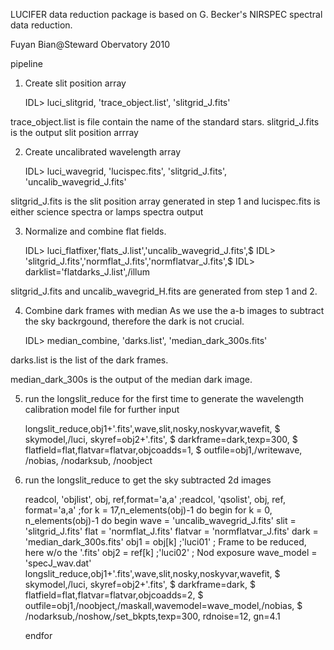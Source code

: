 LUCIFER data reduction package is based on
G. Becker's NIRSPEC spectral data reduction.

Fuyan Bian@Steward Obervatory 2010

pipeline

1. Create slit position array

    IDL> luci_slitgrid, 'trace_object.list', 'slitgrid_J.fits'

trace_object.list is file contain the name of the standard stars.
slitgrid_J.fits is the output slit position arrray


2. Create uncalibrated wavelength array

    IDL> luci_wavegrid,  'lucispec.fits', 'slitgrid_J.fits', 'uncalib_wavegrid_J.fits'

slitgrid_J.fits is the slit position array generated in step 1
and lucispec.fits is either science spectra or lamps spectra
output 

3. Normalize and combine flat fields.

    IDL> luci_flatfixer,'flats_J.list','uncalib_wavegrid_J.fits',$
    IDL>    'slitgrid_J.fits','normflat_J.fits','normflatvar_J.fits',$
    IDL>    darklist='flatdarks_J.list',/illum

slitgrid_J.fits and uncalib_wavegrid_H.fits are generated from step 1 and 2.




4. Combine dark frames with median
As we use the a-b images to subtract the sky backrgound, 
therefore the dark is not crucial.

    IDL> median_combine, 'darks.list', 'median_dark_300s.fits'

darks.list is the list of the dark frames.

median_dark_300s is the output of the median dark image.


5. run the longslit_reduce for the first time to generate
the wavelength calibration model file for further input


    longslit_reduce,obj1+'.fits',wave,slit,nosky,noskyvar,wavefit, $
      skymodel,/luci, skyref=obj2+'.fits', $
      darkframe=dark,texp=300, $
      flatfield=flat,flatvar=flatvar,objcoadds=1, $
      outfile=obj1,/writewave, /nobias, /nodarksub, /noobject


6. run the longslit_reduce to get the sky subtracted 2d images

     readcol, 'objlist', obj, ref,format='a,a'
     ;readcol, 'qsolist', obj, ref, format='a,a'
     ;for k = 17,n_elements(obj)-1 do begin
     for k = 0, n_elements(obj)-1 do begin
        wave    = 'uncalib_wavegrid_J.fits'
        slit    = 'slitgrid_J.fits'
        flat    = 'normflat_J.fits'
        flatvar = 'normflatvar_J.fits'
        dark    = 'median_dark_300s.fits'
        obj1    =  obj[k] ;'luci01'     ; Frame to be reduced, here w/o the '.fits'
        obj2    =  ref[k] ;'luci02'     ; Nod exposure
        wave_model = 'specJ_wav.dat'
        longslit_reduce,obj1+'.fits',wave,slit,nosky,noskyvar,wavefit, $
           skymodel,/luci, skyref=obj2+'.fits', $
           darkframe=dark, $
           flatfield=flat,flatvar=flatvar,objcoadds=2, $
           outfile=obj1,/noobject,/maskall,wavemodel=wave_model,/nobias, $
           /nodarksub,/noshow,/set_bkpts,texp=300, rdnoise=12, gn=4.1 
    
     endfor

